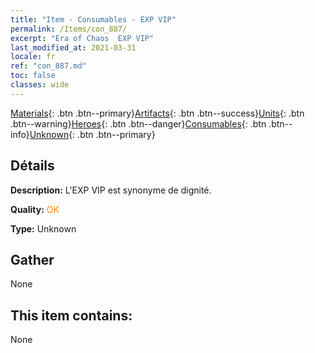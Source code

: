 ```yaml
---
title: "Item - Consumables - EXP VIP"
permalink: /Items/con_887/
excerpt: "Era of Chaos  EXP VIP"
last_modified_at: 2021-03-31
locale: fr
ref: "con_887.md"
toc: false
classes: wide
---
```

 [Materials](/fr/Items/){: .btn .btn--primary}[Artifacts](/fr/Items/Artifacts/){: .btn .btn--success}[Units](/fr/Items/Units/){: .btn .btn--warning}[Heroes](/fr/Items/Heroes/){: .btn .btn--danger}[Consumables](/fr/Items/Consumables/){: .btn .btn--info}[Unknown](/fr/Items/Unknown/){: .btn .btn--primary}

## Détails
 **Description:** L'EXP VIP est synonyme de dignité.

 **Quality:** <span style="color: #FF8C00">OK</span>

 **Type:** Unknown

## Gather

  None

## This item contains:

  None

